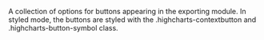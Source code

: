 A collection of options for buttons appearing in the exporting module.
In styled mode, the buttons are styled with the .highcharts-contextbutton and .highcharts-button-symbol class.